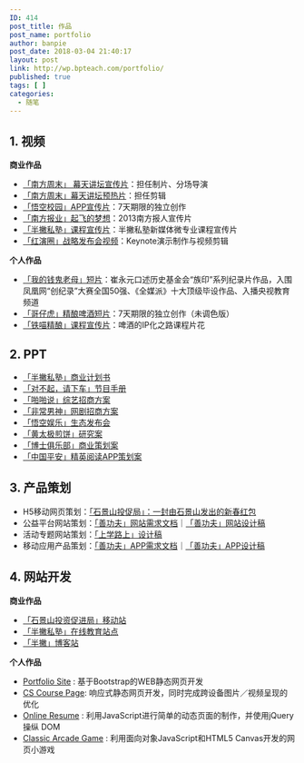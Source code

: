 ```yaml
---
ID: 414
post_title: 作品
post_name: portfolio
author: banpie
post_date: 2018-03-04 21:40:17
layout: post
link: http://wp.bpteach.com/portfolio/
published: true
tags: [ ]
categories:
  - 随笔
---
```

## 1\. 视频

**商业作品**


* [「南方周末」 幕天讲坛宣传片](http://t.cn/R7WoHCv)：担任制片、分场导演
* [「南方周末」幕天讲坛预热片](http://t.cn/RvbdLCc)：担任剪辑
* [「悟空校园」APP宣传片](http://v.youku.com/v_show/id_XMTQ0MTg5MzMyOA==.html?from=y1.7-2)：7天期限的独立创作
* [「南方报业」起飞的梦想](http://cdn.banpie.info/nfbr/PART4%20%E5%AE%A3%E4%BC%A0%E7%89%87.mp4)：2013南方报人宣传片
* [「半撇私塾」课程宣传片](https://v.qq.com/x/page/i05157imm5p.html)：半撇私塾新媒体微专业课程宣传片
* [「红演圈」战略发布会视频](http://v.youku.com/v_show/id_XMTQ0MTkyMDgxNg==.html)：Keynote演示制作与视频剪辑

**个人作品**


*   [「我的钱鬼老母」短片](http://t.cn/RLik0VY)：崔永元口述历史基金会“族印”系列纪录片作品，入围凤凰网“创纪录”大赛全国50强、《全媒派》十大顶级毕设作品、入播央视教育频道
*   [「哥仔虎」精酿啤酒短片](http://v.qq.com/x/page/z0170ude598.html)：7天期限的独立创作（未调色版）
*   [「铁喵精酿」课程宣传片](http://v.qq.com/x/page/r030878bs62.html)：啤酒的IP化之路课程片花



## 2\. PPT

* [「半撇私塾」商业计划书](http://blog.bpteach.com/portfolio)
* [「对不起，请下车」节目手册](http://7xs680.com1.z0.glb.clouddn.com/%E3%80%8A%E5%AF%B9%E4%B8%8D%E8%B5%B7%EF%BC%8C%E8%AF%B7%E4%B8%8B%E8%BD%A6%E3%80%8B%E8%8A%82%E7%9B%AE%E7%AD%96%E5%88%92%E4%B9%A6.pdf)
* [「啪啪说」综艺招商方案](http://7xs680.com1.z0.glb.clouddn.com/%E5%95%AA%E5%95%AA%E8%AF%B4%E6%8B%9B%E5%95%86%E9%80%9A%E6%A1%88_%E5%90%88%E4%BD%9C%E6%96%B9.pdf)
* [「非常男神」网剧招商方案](http://7arnhx.com1.z0.glb.clouddn.com/por%E9%9D%9E%E5%B8%B8%E7%94%B7%E7%A5%9E%E6%8B%9B%E5%95%86%E6%96%B9%E6%A1%88_160202.pdf)
* [「悟空娱乐」生态发布会](http://7arnhx.com1.z0.glb.clouddn.com/por%E9%9D%92%E6%98%A5%E4%B9%8B%E4%B8%8A%EF%BC%8C%E5%A8%B1%E4%B9%90%E8%87%B3%E4%B8%8A_051225_%E7%B2%BE%E7%AE%80.pdf)
* [「黄太极煎饼」研究案](http://7arnhx.com1.z0.glb.clouddn.com/por%E9%BB%84%E5%A4%AA%E6%9E%81%E6%A1%88%E4%BE%8B%E7%A0%94%E7%A9%B6_150330.pdf)
* [「博士俱乐部」商业策划案](http://7arnhx.com1.z0.glb.clouddn.com/por%E5%8D%9A%E5%A3%AB%E7%A4%BE%E7%BE%A4%E7%AD%96%E5%88%92%E4%B9%A6_20131011_wcb.pdf)
* [「中国平安」精英阅读APP策划案](http://7arnhx.com1.z0.glb.clouddn.com/por%E7%B2%BE%E8%8B%B1%E7%A7%BB%E5%8A%A8%E9%98%85%E8%AF%BB%E4%BA%A7%E5%93%81%E6%96%B9%E6%A1%88_20130929_wcb.pdf)


## 3\. 产品策划

*   H5移动网页策划：[「石景山投促局」：一封由石景山发出的新春红包](http://5e6196b0ccf8.ih5.cn/idea/hCXw3Ur)
*   公益平台网站策划：[「善功夫」网站需求文档](http://www.xmind.net/m/88V4)｜[「善功夫」网站设计稿](https://www.behance.net/gallery/28141627/SKF_WEB)
*   活动专题网站策划：[「上学路上」设计稿](https://www.behance.net/gallery/28142299/SKF_Speical)
*   移动应用产品策划：[「善功夫」APP需求文档](http://banpie.farbox.com/PRD-of-shankungfu)｜[「善功夫」APP设计稿](https://www.behance.net/gallery/28140621/SKF_APP)


## 4\. 网站开发

**商业作品**

* [「石景山投资促进局」移动站](http://devmidai.github.io/bjsjstcj/)
* [「半撇私塾」在线教育站点](www.bpteach.com)
* [「半撇」博客站](blog.bpteach.com)

**个人作品**

*   [Portfolio Site](http://devmidai.github.io/FEND-Nanodegree-portfolio/) : 基于Bootstrap的WEB静态网页开发
*   [CS Course Page](http://devmidai.github.io/cs-course-page): 响应式静态网页开发，同时完成跨设备图片／视频呈现的优化
*   [Online Resume](http://devmidai.github.io/FEND-Nanodegree-resume) : 利用JavaScript进行简单的动态页面的制作，并使用jQuery 操纵 DOM
*   [Classic Arcade Game](http://devmidai.github.io/FEND-Nanodegree-arcade-game-master) : 利用面向对象JavaScript和HTML5 Canvas开发的网页小游戏